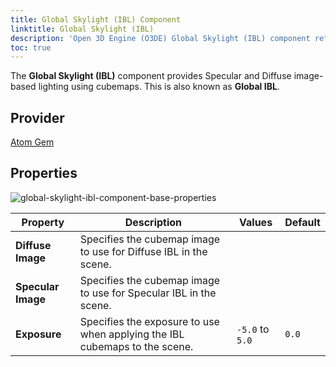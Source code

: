 ```yaml
---
title: Global Skylight (IBL) Component
linktitle: Global Skylight (IBL)
description: 'Open 3D Engine (O3DE) Global Skylight (IBL) component reference.'
toc: true
---
```


The **Global Skylight (IBL)** component provides Specular and Diffuse image-based lighting using cubemaps.  This is also known as **Global IBL**.


## Provider ##

[Atom Gem](/docs/user-guide/gems/reference/rendering/atom/atom/)


## Properties

![global-skylight-ibl-component-base-properties](/images/user-guide/components/reference/atom/global-skylight-ibl/global-skylight-ibl-base-properties-ui.png)

| Property | Description | Values | Default |
|-|-|-|-|
| **Diffuse Image** | Specifies the cubemap image to use for Diffuse IBL in the scene. |  |  |
| **Specular Image** | Specifies the cubemap image to use for Specular IBL in the scene. |  |  |
| **Exposure** | Specifies the exposure to use when applying the IBL cubemaps to the scene. | `-5.0` to `5.0` | `0.0` |